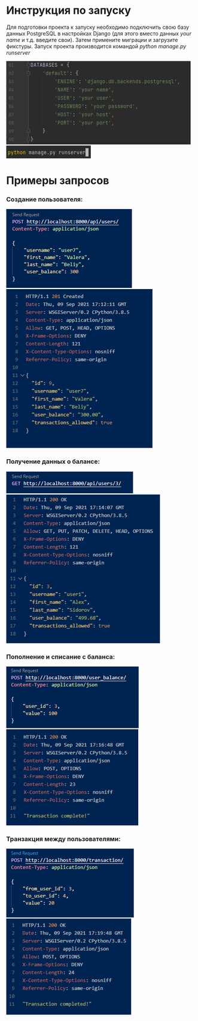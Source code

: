 # Инструкция по запуску
Для подготовки проекта к запуску необходимо подключить свою базу данных PostgreSQL в настройках 
Django (для этого вместо данных *your name* и т.д. введите свои). Затем примените миграции 
и загрузите фикстуры.
Запуск проекта производится командой *python manage.py runserver*

![Screenshot](images/db.png)
![Screenshot](images/runserver.png)

# Примеры запросов
### Создание пользователя:
![Screenshot](images/create1.png)
![Screenshot](images/create2.png)

### Получение данных о балансе:
![Screenshot](images/get1.png)
![Screenshot](images/get2.png)

### Пополнение и списание с баланса:
![Screenshot](images/replenishment1.png)
![Screenshot](images/replenishment2.png)

### Транзакция между пользователями:
![Screenshot](images/transaction1.png)
![Screenshot](images/transaction2.png)
